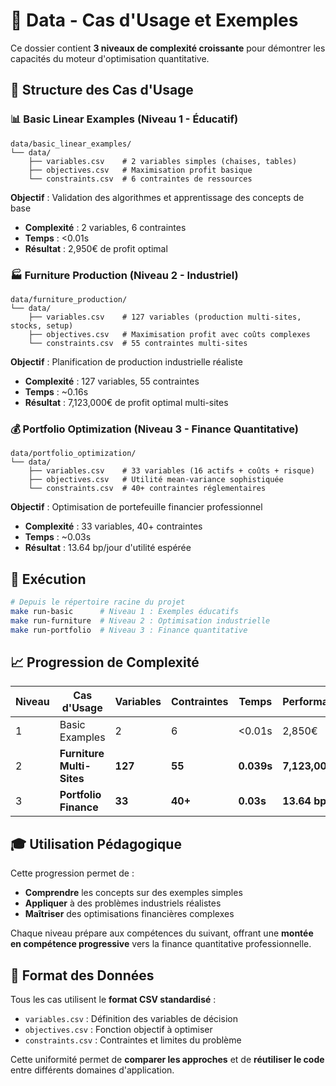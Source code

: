 # 📂 Data - Cas d'Usage et Exemples

Ce dossier contient **3 niveaux de complexité croissante** pour démontrer les capacités du moteur d'optimisation quantitative.

## 🎯 Structure des Cas d'Usage

### 📊 **Basic Linear Examples** (Niveau 1 - Éducatif)
```
data/basic_linear_examples/
└── data/
    ├── variables.csv    # 2 variables simples (chaises, tables)
    ├── objectives.csv   # Maximisation profit basique
    └── constraints.csv  # 6 contraintes de ressources
```

**Objectif** : Validation des algorithmes et apprentissage des concepts de base
- **Complexité** : 2 variables, 6 contraintes
- **Temps** : <0.01s
- **Résultat** : 2,950€ de profit optimal

### 🏭 **Furniture Production** (Niveau 2 - Industriel)
```
data/furniture_production/
└── data/
    ├── variables.csv    # 127 variables (production multi-sites, stocks, setup)
    ├── objectives.csv   # Maximisation profit avec coûts complexes
    └── constraints.csv  # 55 contraintes multi-sites
```

**Objectif** : Planification de production industrielle réaliste
- **Complexité** : 127 variables, 55 contraintes
- **Temps** : ~0.16s
- **Résultat** : 7,123,000€ de profit optimal multi-sites

### 💰 **Portfolio Optimization** (Niveau 3 - Finance Quantitative)
```
data/portfolio_optimization/
└── data/
    ├── variables.csv    # 33 variables (16 actifs + coûts + risque)
    ├── objectives.csv   # Utilité mean-variance sophistiquée
    └── constraints.csv  # 40+ contraintes réglementaires
```

**Objectif** : Optimisation de portefeuille financier professionnel
- **Complexité** : 33 variables, 40+ contraintes
- **Temps** : ~0.03s  
- **Résultat** : 13.64 bp/jour d'utilité espérée

## 🚀 Exécution

```bash
# Depuis le répertoire racine du projet
make run-basic      # Niveau 1 : Exemples éducatifs
make run-furniture  # Niveau 2 : Optimisation industrielle  
make run-portfolio  # Niveau 3 : Finance quantitative
```

## 📈 Progression de Complexité

| Niveau | Cas d'Usage | Variables | Contraintes | Temps | Performance |
|--------|-------------|-----------|-------------|-------|-------------|
| 1 | Basic Examples | 2 | 6 | <0.01s | 2,850€ |
| 2 | **Furniture Multi-Sites** | **127** | **55** | **0.039s** | **7,123,000€** |
| 3 | **Portfolio Finance** | **33** | **40+** | **0.03s** | **13.64 bp/j** |

## 🎓 Utilisation Pédagogique

Cette progression permet de :
- **Comprendre** les concepts sur des exemples simples
- **Appliquer** à des problèmes industriels réalistes  
- **Maîtriser** des optimisations financières complexes

Chaque niveau prépare aux compétences du suivant, offrant une **montée en compétence progressive** vers la finance quantitative professionnelle.

## 🔧 Format des Données

Tous les cas utilisent le **format CSV standardisé** :
- `variables.csv` : Définition des variables de décision
- `objectives.csv` : Fonction objectif à optimiser
- `constraints.csv` : Contraintes et limites du problème

Cette uniformité permet de **comparer les approches** et de **réutiliser le code** entre différents domaines d'application.

